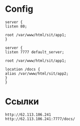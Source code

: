# Config
```
server {
listen 80;

root /var/www/html/sit/app1;
}

server {
listen 7777 default_server;

root /var/www/html/sit/app1;

location /docs {
alias /var/www/html/sit/app2;
}
}
```
# Ссылки
`http://62.113.106.241`<br>
`http://62.113.106.241:7777/docs/`

